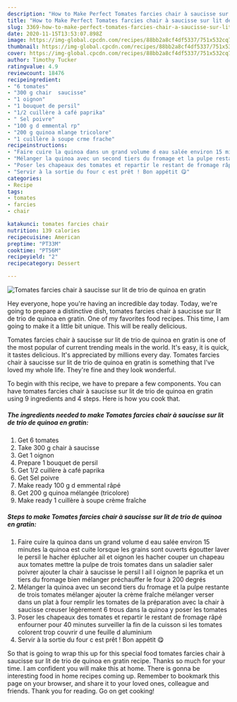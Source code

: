 ```yaml
---
description: "How to Make Perfect Tomates farcies chair à saucisse sur lit de trio de quinoa en gratin"
title: "How to Make Perfect Tomates farcies chair à saucisse sur lit de trio de quinoa en gratin"
slug: 3369-how-to-make-perfect-tomates-farcies-chair-a-saucisse-sur-lit-de-trio-de-quinoa-en-gratin
date: 2020-11-15T13:53:07.898Z
image: https://img-global.cpcdn.com/recipes/88bb2a8cf4df5337/751x532cq70/tomates-farcies-chair-a-saucisse-sur-lit-de-trio-de-quinoa-en-gratin-photo-principale-de-la-recette.jpg
thumbnail: https://img-global.cpcdn.com/recipes/88bb2a8cf4df5337/751x532cq70/tomates-farcies-chair-a-saucisse-sur-lit-de-trio-de-quinoa-en-gratin-photo-principale-de-la-recette.jpg
cover: https://img-global.cpcdn.com/recipes/88bb2a8cf4df5337/751x532cq70/tomates-farcies-chair-a-saucisse-sur-lit-de-trio-de-quinoa-en-gratin-photo-principale-de-la-recette.jpg
author: Timothy Tucker
ratingvalue: 4.9
reviewcount: 18476
recipeingredient:
- "6 tomates"
- "300 g chair  saucisse"
- "1 oignon"
- "1 bouquet de persil"
- "1/2 cuillère à café paprika"
- " Sel poivre"
- "100 g d emmental rp"
- "200 g quinoa mlange tricolore"
- "1 cuillère à soupe crme frache"
recipeinstructions:
- "Faire cuire la quinoa dans un grand volume d eau salée environ 15 minutes la quinoa est cuite lorsque les grains sont ouverts égoutter laver le persil le hacher éplucher ail et oignon les hacher couper un chapeau aux tomates mettre la pulpe de trois tomates dans un saladier saler poivrer ajouter la chair à saucisse le persil l ail l oignon le paprika et un tiers du fromage bien mélanger préchauffer le four à 200 degrés"
- "Mélanger la quinoa avec un second tiers du fromage et la pulpe restante de trois tomates mélanger ajouter la crème fraîche mélanger verser dans un plat à four remplir les tomates de la préparation avec la chair à saucisse creuser légèrement 6 trous dans la quinoa y poser les tomates"
- "Poser les chapeaux des tomates et repartir le restant de fromage râpé enfourner pour 40 minutes surveiller la fin de la cuisson si les tomates colorent trop couvrir d une feuille d aluminium"
- "Servir à la sortie du four c est prêt ! Bon appétit 😋"
categories:
- Recipe
tags:
- tomates
- farcies
- chair

katakunci: tomates farcies chair 
nutrition: 139 calories
recipecuisine: American
preptime: "PT33M"
cooktime: "PT56M"
recipeyield: "2"
recipecategory: Dessert

---
```



![Tomates farcies chair à saucisse sur lit de trio de quinoa en gratin](https://img-global.cpcdn.com/recipes/88bb2a8cf4df5337/751x532cq70/tomates-farcies-chair-a-saucisse-sur-lit-de-trio-de-quinoa-en-gratin-photo-principale-de-la-recette.jpg)

Hey everyone, hope you're having an incredible day today. Today, we're going to prepare a distinctive dish, tomates farcies chair à saucisse sur lit de trio de quinoa en gratin. One of my favorites food recipes. This time, I am going to make it a little bit unique. This will be really delicious.



Tomates farcies chair à saucisse sur lit de trio de quinoa en gratin is one of the most popular of current trending meals in the world. It's easy, it is quick, it tastes delicious. It's appreciated by millions every day. Tomates farcies chair à saucisse sur lit de trio de quinoa en gratin is something that I've loved my whole life. They're fine and they look wonderful.


To begin with this recipe, we have to prepare a few components. You can have tomates farcies chair à saucisse sur lit de trio de quinoa en gratin using 9 ingredients and 4 steps. Here is how you cook that.

<!--inarticleads1-->

##### The ingredients needed to make Tomates farcies chair à saucisse sur lit de trio de quinoa en gratin:

1. Get 6 tomates
1. Take 300 g chair à saucisse
1. Get 1 oignon
1. Prepare 1 bouquet de persil
1. Get 1/2 cuillère à café paprika
1. Get  Sel poivre
1. Make ready 100 g d emmental râpé
1. Get 200 g quinoa mélangée (tricolore)
1. Make ready 1 cuillère à soupe crème fraîche




<!--inarticleads2-->

##### Steps to make Tomates farcies chair à saucisse sur lit de trio de quinoa en gratin:

1. Faire cuire la quinoa dans un grand volume d eau salée environ 15 minutes la quinoa est cuite lorsque les grains sont ouverts égoutter laver le persil le hacher éplucher ail et oignon les hacher couper un chapeau aux tomates mettre la pulpe de trois tomates dans un saladier saler poivrer ajouter la chair à saucisse le persil l ail l oignon le paprika et un tiers du fromage bien mélanger préchauffer le four à 200 degrés
1. Mélanger la quinoa avec un second tiers du fromage et la pulpe restante de trois tomates mélanger ajouter la crème fraîche mélanger verser dans un plat à four remplir les tomates de la préparation avec la chair à saucisse creuser légèrement 6 trous dans la quinoa y poser les tomates
1. Poser les chapeaux des tomates et repartir le restant de fromage râpé enfourner pour 40 minutes surveiller la fin de la cuisson si les tomates colorent trop couvrir d une feuille d aluminium
1. Servir à la sortie du four c est prêt ! Bon appétit 😋




So that is going to wrap this up for this special food tomates farcies chair à saucisse sur lit de trio de quinoa en gratin recipe. Thanks so much for your time. I am confident you will make this at home. There is gonna be interesting food in home recipes coming up. Remember to bookmark this page on your browser, and share it to your loved ones, colleague and friends. Thank you for reading. Go on get cooking!
